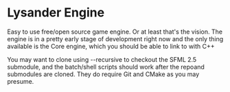 # Lysander Engine

Easy to use free/open source game engine. Or at least that's the vision.
The engine is in a pretty early stage of development right now and the only thing
available is the Core engine, which you should be able to link to with C++

You may want to clone using --recursive to checkout the SFML 2.5 submodule, and the batch/shell scripts should work after the repoand submodules are cloned.
They do require Git and CMake as you may presume. 

